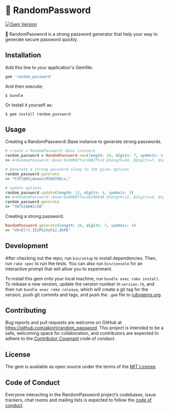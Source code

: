 # 🔑 RandomPassword

[![Gem Version](https://badge.fury.io/rb/random_password.svg)](https://badge.fury.io/rb/random_password)

🔑 RandomPassword is a strong password generator that help your way to generate secure password quickly.


## Installation

Add this line to your application's Gemfile:

```ruby
gem 'random_password'
```

And then execute:

    $ bundle

Or install it yourself as:

    $ gem install random_password

## Usage

Creating a RandomPassword::Base instance to generate strong passwords.

```ruby
# create a RandomPassword::Base instance
random_password = RandomPassword.new(length: 24, digits: 7, symbols: 4)
=> #<RandomPassword::Base:0x00007facdd82f5c8 @length=24, @digits=7, @symbols=4>

# generate a strong password along to the given options
random_password.generate
=> "F3F[@85jAeeezcM368f@6cs;"

# update options
random_password.update(length: 12, digits: 4, symbols: 3)
=> #<RandomPassword::Base:0x00007facde2466d8 @length=12, @digits=4, @symbols=3>
random_password.generate
=> "tN?h246#2)kB"
```

Creating a strong password.

```ruby
RandomPassword.generate(length: 24, digits: 7, symbols: 4)
=> "V0+Dl*J.IE2PG1Vyh12,8kP6"
```


## Development

After checking out the repo, run `bin/setup` to install dependencies. Then, run `rake spec` to run the tests. You can also run `bin/console` for an interactive prompt that will allow you to experiment.

To install this gem onto your local machine, run `bundle exec rake install`. To release a new version, update the version number in `version.rb`, and then run `bundle exec rake release`, which will create a git tag for the version, push git commits and tags, and push the `.gem` file to [rubygems.org](https://rubygems.org).

## Contributing

Bug reports and pull requests are welcome on GitHub at https://github.com/akinrt/random_password. This project is intended to be a safe, welcoming space for collaboration, and contributors are expected to adhere to the [Contributor Covenant](http://contributor-covenant.org) code of conduct.

## License

The gem is available as open source under the terms of the [MIT License](https://opensource.org/licenses/MIT).

## Code of Conduct

Everyone interacting in the RandomPassword project’s codebases, issue trackers, chat rooms and mailing lists is expected to follow the [code of conduct](https://github.com/akinrt/random_password/blob/master/CODE_OF_CONDUCT.md).
